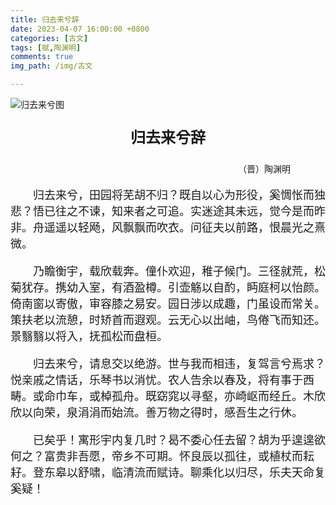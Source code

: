 ```yaml
---
title: 归去来兮辞
date: 2023-04-07 16:00:00 +0800
categories: [古文]
tags: [赋,陶渊明]
comments: true
img_path: /img/古文

---
```


![归去来兮图](归去来辞图.png)

<p align="center" style="font-family:微软雅黑;font-size:x-large;font-weight:bold"> 归去来兮辞 </p>

<p align="right" style="padding-right:4em;font-family:微软雅黑">（晋）陶渊明 </p>

<p style="text-indent:2em;font-family:宋体;font-size:large"> 归去来兮，田园将芜胡不归？既自以心为形役，奚惆怅而独悲？悟已往之不谏，知来者之可追。实迷途其未远，觉今是而昨非。舟遥遥以轻飏，风飘飘而吹衣。问征夫以前路，恨晨光之熹微。 </p>

<p style="text-indent:2em;font-family:宋体;font-size:large"> 乃瞻衡宇，载欣载奔。僮仆欢迎，稚子候门。三径就荒，松菊犹存。携幼入室，有酒盈樽。引壶觞以自酌，眄庭柯以怡颜。倚南窗以寄傲，审容膝之易安。园日涉以成趣，门虽设而常关。策扶老以流憩，时矫首而遐观。云无心以出岫，鸟倦飞而知还。景翳翳以将入，抚孤松而盘桓。 </p>

<p style="text-indent:2em;font-family:宋体;font-size:large"> 归去来兮，请息交以绝游。世与我而相违，复驾言兮焉求？悦亲戚之情话，乐琴书以消忧。农人告余以春及，将有事于西畴。或命巾车，或棹孤舟。既窈窕以寻壑，亦崎岖而经丘。木欣欣以向荣，泉涓涓而始流。善万物之得时，感吾生之行休。 </p>

<p style="text-indent:2em;font-family:宋体;font-size:large"> 已矣乎！寓形宇内复几时？曷不委心任去留？胡为乎遑遑欲何之？富贵非吾愿，帝乡不可期。怀良辰以孤往，或植杖而耘耔。登东皋以舒啸，临清流而赋诗。聊乘化以归尽，乐夫天命复奚疑！ </p>
